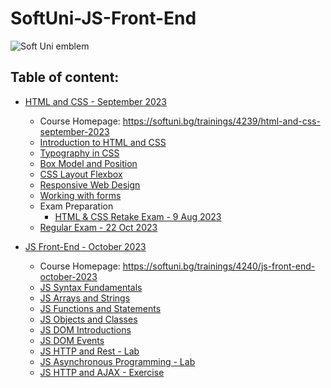 # SoftUni-JS-Front-End

![Soft Uni emblem](https://user-images.githubusercontent.com/122516587/212410967-a4c99491-17b3-4298-9205-6cbfb391cba4.png)
## Table of content:
  - [HTML and CSS - September 2023](https://github.com/Moramarth/SoftUni-JS-Front-End/tree/main/HTML%20and%20CSS%20september%202023)
    * Course Homepage: https://softuni.bg/trainings/4239/html-and-css-september-2023
    * [Introduction to HTML and CSS](https://github.com/Moramarth/SoftUni-JS-Front-End/tree/main/HTML%20and%20CSS%20september%202023/Introduction_to_HTML_and_CSS)
    * [Typography in CSS](https://github.com/Moramarth/SoftUni-JS-Front-End/tree/main/HTML%20and%20CSS%20september%202023/Typography%20in%20CSS)
    * [Box Model and Position](https://github.com/Moramarth/SoftUni-JS-Front-End/tree/main/HTML%20and%20CSS%20september%202023/Box%20Model%20and%20Position)
    * [CSS Layout Flexbox](https://github.com/Moramarth/SoftUni-JS-Front-End/tree/main/HTML%20and%20CSS%20september%202023/CSS%20Layout%20Flexbox)
    * [Responsive Web Design](https://github.com/Moramarth/SoftUni-JS-Front-End/tree/main/HTML%20and%20CSS%20september%202023/Responsive%20Web%20Design)
    * [Working with forms](https://github.com/Moramarth/SoftUni-JS-Front-End/tree/main/HTML%20and%20CSS%20september%202023/Working%20with%20forms)
    * Exam Preparation
      - [HTML & CSS Retake Exam - 9 Aug 2023](https://github.com/Moramarth/SoftUni-JS-Front-End/tree/main/HTML%20and%20CSS%20september%202023/Exam%20Preparation/HTML%20%26%20CSS%20Retake%20Exam%20-%209%20Aug%202023)
    * [Regular Exam - 22 Oct 2023](https://github.com/Moramarth/SoftUni-JS-Front-End/tree/main/HTML%20and%20CSS%20september%202023/Regular%20Exam%20-%2022-10-2023)
   
  - [JS Front-End - October 2023](https://github.com/Moramarth/SoftUni-JS-Front-End/tree/main/JS%20Frond-End%20October%202023)
    * Course Homepage: https://softuni.bg/trainings/4240/js-front-end-october-2023
    * [JS Syntax Fundamentals](https://github.com/Moramarth/SoftUni-JS-Front-End/tree/main/JS%20Frond-End%20October%202023/JS%20Syntax%20Fundamentals)
    * [JS Arrays and Strings](https://github.com/Moramarth/SoftUni-JS-Front-End/tree/main/JS%20Frond-End%20October%202023/JS%20Arrays%20and%20Strings)
    * [JS Functions and Statements](https://github.com/Moramarth/SoftUni-JS-Front-End/tree/main/JS%20Frond-End%20October%202023/JS%20Functions%20and%20Statements)
    * [JS Objects and Classes](https://github.com/Moramarth/SoftUni-JS-Front-End/tree/main/JS%20Frond-End%20October%202023/JS%20Objects%20and%20Classes)
    * [JS DOM Introductions](https://github.com/Moramarth/SoftUni-JS-Front-End/tree/main/JS%20Frond-End%20October%202023/JS%20DOM%20Introduction)
    * [JS DOM Events](https://github.com/Moramarth/SoftUni-JS-Front-End/tree/main/JS%20Frond-End%20October%202023/JS%20DOM%20Events)
    * [JS HTTP and Rest - Lab](https://github.com/Moramarth/SoftUni-JS-Front-End/tree/main/JS%20Frond-End%20October%202023/JS%20HTTP%20and%20REST%20Lab)
    * [JS Asynchronous Programming - Lab](https://github.com/Moramarth/SoftUni-JS-Front-End/tree/main/JS%20Frond-End%20October%202023/JS%20Asynchronous%20Programming%20Lab)
    * [JS HTTP and AJAX - Exercise](https://github.com/Moramarth/SoftUni-JS-Front-End/tree/main/JS%20Frond-End%20October%202023/JS%20HTTP%20and%20AJAX%20Exercise)
